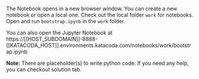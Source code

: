 The Notebook opens in a new browser window. You can create a new notebook or open a local one. Check out the local folder `work` for notebooks. Open and run `bootstrap.ipynb` in the `work` folder.

You can also open the Jupyter Notebook at https://[[HOST_SUBDOMAIN]]-8888-[[KATACODA_HOST]].environments.katacoda.com/notebooks/work/bootstrap.ipynb

**Note:**
There are placeholder(s) to write python code. If you need any help, you can checkout solution tab.